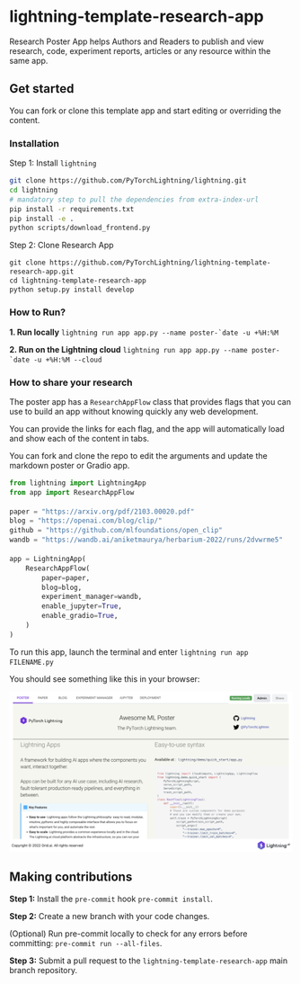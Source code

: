# lightning-template-research-app

Research Poster App helps Authors and Readers to publish and view research, code, experiment reports,
articles or any resource within the same app.

## Get started

You can fork or clone this template app and start editing or overriding the content.

### Installation

Step 1: Install `lightning`

```bash
git clone https://github.com/PyTorchLightning/lightning.git
cd lightning
# mandatory step to pull the dependencies from extra-index-url
pip install -r requirements.txt
pip install -e .
python scripts/download_frontend.py
```

Step 2: Clone Research App

```
git clone https://github.com/PyTorchLightning/lightning-template-research-app.git
cd lightning-template-research-app
python setup.py install develop
```

### How to Run?

**1. Run locally**
`` lightning run app app.py --name poster-`date -u +%H:%M ``

**2. Run on the Lightning cloud**
`` lightning run app app.py --name poster-`date -u +%H:%M --cloud ``

### How to share your research

The poster app has a `ResearchAppFlow` class that provides flags that you can use to build an app without knowing
quickly any web development.

You can provide the links for each flag, and the app will automatically load and show each of the content in tabs.

You can fork and clone the repo to edit the arguments and update the markdown poster or Gradio app.

```python
from lightning import LightningApp
from app import ResearchAppFlow

paper = "https://arxiv.org/pdf/2103.00020.pdf"
blog = "https://openai.com/blog/clip/"
github = "https://github.com/mlfoundations/open_clip"
wandb = "https://wandb.ai/aniketmaurya/herbarium-2022/runs/2dvwrme5"

app = LightningApp(
    ResearchAppFlow(
        paper=paper,
        blog=blog,
        experiment_manager=wandb,
        enable_jupyter=True,
        enable_gradio=True,
    )
)
```

To run this app, launch the terminal and enter `lightning run app FILENAME.py`

You should see something like this in your browser:

![image](./assets/demo.png)

## Making contributions

**Step 1:** Install the `pre-commit` hook `pre-commit install`.

**Step 2:** Create a new branch with your code changes.

(Optional) Run pre-commit locally to check for any errors before committing: `pre-commit run --all-files`.

**Step 3:** Submit a pull request to the `lightning-template-research-app` main branch repository.
